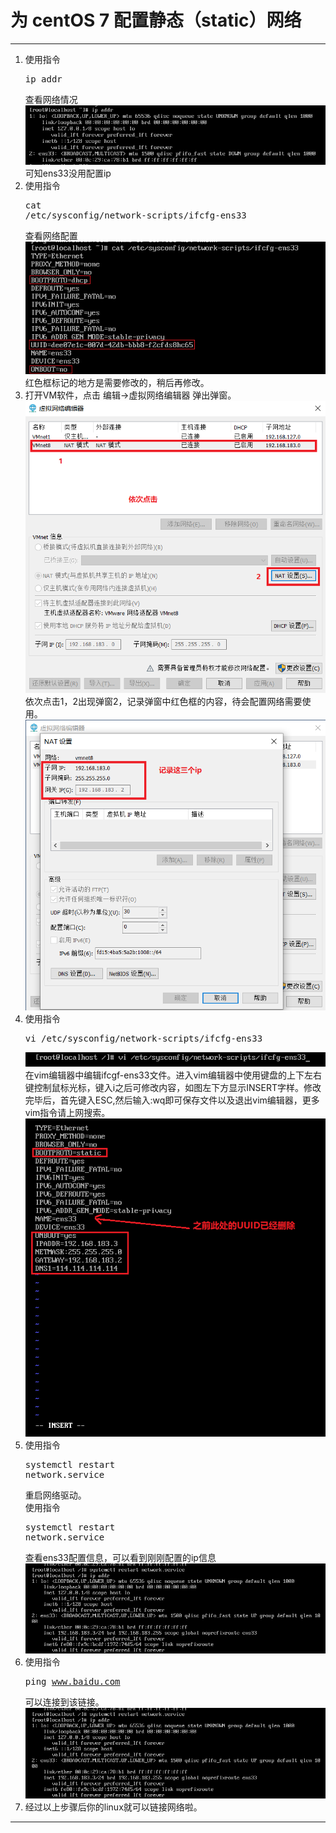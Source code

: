 # 为 centOS 7 配置静态（static）网络
---
1. 使用指令 <pre>ip addr</pre>查看网络情况 <br/>![p1](res/p1.png)<br/>可知ens33没用配置ip
2. 使用指令<pre>cat /etc/sysconfig/network-scripts/ifcfg-ens33</pre>查看网络配置<br/>![p2](res/p2.png)<br/>红色框标记的地方是需要修改的，稍后再修改。
3. 打开VM软件，点击 编辑->虚拟网络编辑器 弹出弹窗。<br/>![p3](res/p3.png)<br/>依次点击1，2出现弹窗2，记录弹窗中红色框的内容，待会配置网络需要使用。<br/>![p4](res/p4.png)<br/>
4. 使用指令<pre>vi /etc/sysconfig/network-scripts/ifcfg-ens33</pre>![p5](res/p5.png)<br/>在vim编辑器中编辑ifcgf-ens33文件。进入vim编辑器中使用键盘的上下左右键控制鼠标光标，键入i之后可修改内容，如图左下方显示INSERT字样。修改完毕后，首先键入ESC,然后输入:wq即可保存文件以及退出vim编辑器，更多vim指令请上网搜索。<br/>![p6](res/p6.png)<br/> 
5. 使用指令<pre>systemctl restart network.service</pre>重启网络驱动。<br/>使用指令<pre>systemctl restart network.service</pre>查看ens33配置信息，可以看到刚刚配置的ip信息![p7](res/p7.png)<br/>
6. 使用指令<pre>ping www.baidu.com</pre>可以连接到该链接。![p7](res/p7.png)<br/>
7. 经过以上步骤后你的linux就可以链接网络啦。
---
